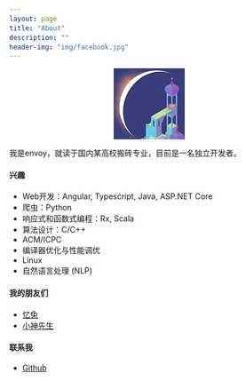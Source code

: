 ```yaml
---
layout: page
title: "About"
description: ""
header-img: "img/facebook.jpg"
---
```



<center>
    <p><img src="/img/envoy.png" align="center"></p>
</center>

我是envoy，就读于国内某高校搬砖专业，目前是一名独立开发者。

#### 兴趣

- Web开发：Angular, Typescript, Java, ASP.NET Core
- 爬虫：Python
- 响应式和函数式编程：Rx, Scala
- 算法设计：C/C++
- ACM/ICPC
- 编译器优化与性能调优
- Linux
- 自然语言处理 (NLP)


#### 我的朋友们

- [忆兔](http://yirabbit.me)
- [小神先生](http://alienx.cn)


#### 联系我

- [Github](https://github.com/lonelyenvoy)


